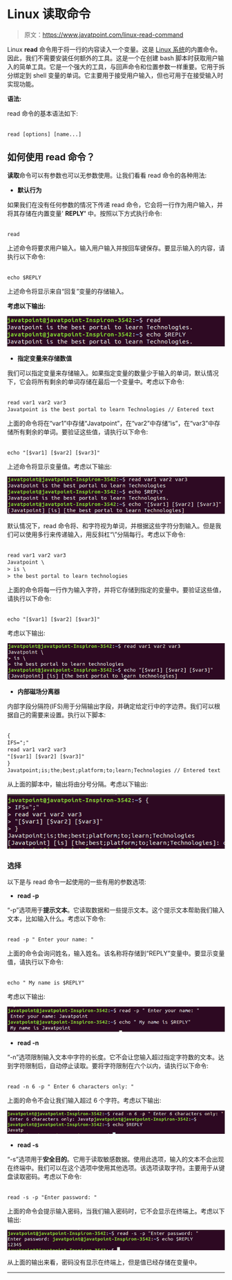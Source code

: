 # Linux 读取命令

> 原文：<https://www.javatpoint.com/linux-read-command>

Linux **read** 命令用于将一行的内容读入一个变量。这是 [Linux 系统](https://www.javatpoint.com/linux-tutorial)的内置命令。因此，我们不需要安装任何额外的工具。这是一个在创建 bash 脚本时获取用户输入的简单工具。它是一个强大的工具，与回声命令和位置参数一样重要。它用于拆分绑定到 shell 变量的单词。它主要用于接受用户输入，但也可用于在接受输入时实现功能。

**语法:**

read 命令的基本语法如下:

```

read [options] [name...]

```

## 如何使用 read 命令？

**读取**命令可以有参数也可以无参数使用。让我们看看 read 命令的各种用法:

*   **默认行为**

如果我们在没有任何参数的情况下传递 read 命令，它会将一行作为用户输入，并将其存储在内置变量' **REPLY'** 中。按照以下方式执行命令:

```

read

```

上述命令将要求用户输入。输入用户输入并按回车键保存。要显示输入的内容，请执行以下命令:

```

echo $REPLY

```

上述命令将显示来自“回复”变量的存储输入。

**考虑以下输出:**

![Linux read Command](img/28f0c5b938e5d79c470a25d62969f5c2.png)

*   **指定变量来存储数值**

我们可以指定变量来存储输入。如果指定变量的数量少于输入的单词，默认情况下，它会将所有剩余的单词存储在最后一个变量中。考虑以下命令:

```

read var1 var2 var3
Javatpoint is the best portal to learn Technologies // Entered text

```

上面的命令将在“var1”中存储“Javatpoint”，在“var2”中存储“is”，在“var3”中存储所有剩余的单词。要验证这些值，请执行以下命令:

```

echo "[$var1] [$var2] [$var3]"

```

上述命令将显示变量值。考虑以下输出:

![Linux read Command](img/e20e97e4c8fc529edea833f388155b2a.png)

默认情况下，read 命令将<space>、<tab>和<newline>字符视为单词，并根据这些字符分割输入。但是我们可以使用多行来传递输入，用反斜杠“\”分隔每行。考虑以下命令:</newline></tab></space>

```

read var1 var2 var3
Javatpoint \  
> is \ 
> the best portal to learn technologies

```

上面的命令将每一行作为输入字符，并将它存储到指定的变量中。要验证这些值，请执行以下命令:

```

echo "[$var1] [$var2] [$var3]"

```

考虑以下输出:

![Linux read Command](img/6f3ef09cf8c95202266eb139c6541900.png)

*   **内部磁场分离器**

内部字段分隔符(IFS)用于分隔输出字段，并确定给定行中的字边界。我们可以根据自己的需要来设置。执行以下脚本:

```

{
IFS=";"
read var1 var2 var3
"[$var1] [$var2] [$var3]"
}
Javatpoint;is;the;best;platform;to;learn;Technologies // Entered text

```

从上面的脚本中，输出将由分号分隔。考虑以下输出:

![Linux read Command](img/a7108513bef15319fd89849ce5a2a87a.png)

### 选择

以下是与 read 命令一起使用的一些有用的参数选项:

*   **read -p**

“-p”选项用于**提示文本**。它读取数据和一些提示文本。这个提示文本帮助我们输入文本，比如输入什么。考虑以下命令:

```

read -p " Enter your name: "

```

上面的命令会询问姓名，输入姓名。该名称将存储到“REPLY”变量中。要显示变量值，请执行以下命令:

```

echo " My name is $REPLY"

```

考虑以下输出:

![Linux read Command](img/df732366ffef63d71dfd4e5a3c52398d.png)

*   **read -n**

“-n”选项限制输入文本中字符的长度。它不会让您输入超过指定字符数的文本。达到字符限制后，自动停止读取。要将字符限制在六个以内，请执行以下命令:

```

read -n 6 -p " Enter 6 characters only: "

```

上面的命令不会让我们输入超过 6 个字符。考虑以下输出:

![Linux read Command](img/a6cd8bab8a3450c218f0cbd66ce05f4e.png)

*   **read -s**

“-s”选项用于**安全目的**。它用于读取敏感数据。使用此选项，输入的文本不会出现在终端中。我们可以在这个选项中使用其他选项。该选项读取字符。主要用于从键盘读取密码。考虑以下命令:

```

read -s -p "Enter password: "

```

上面的命令会提示输入密码，当我们输入密码时，它不会显示在终端上。考虑以下输出:

![Linux read Command](img/88400c86fc007db9d704c9e8dc88891c.png)

从上面的输出来看，密码没有显示在终端上，但是值已经存储在变量中。

* * *